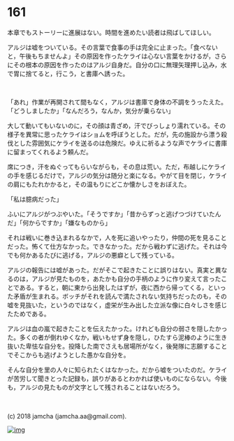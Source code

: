# 161

本章でもストーリーに進展はない。時間を進めたい読者は飛ばしてほしい。  

アルジは嘘をついている。その言葉で食事の手は完全に止まった。「食べないと，午後もちませんよ」その原因を作ったケライは心ない言葉をかけるが，さらにその根本の原因を作ったのはアルジ自身だ。自分の口に無理矢理押し込み，水で胃に捨てると，行こう，と書庫へ誘った。  

<br>  

「あれ」作業が再開されて間もなく，アルジは書庫で身体の不調をうったえた。「どうしましたか」「なんだろう，なんか，気分が乗らない」  

大して動いてもいないのに，その顔は青ざめ，汗でびっしょり濡れている。その様子を異常に思ったケライはショムを呼ぼうとした。だが，先の施設から漂う殺伐とした雰囲気にケライを送るのは危険だ。ゆえに祈るような声でケライに書庫に留まってくれるよう頼んだ。  

席につき，汗をぬぐってもらいながらも，その息は荒い。ただ，布越しにケライの手を感じるだけで，アルジの気分は随分と楽になる。やがて目を閉じ，ケライの肩にもたれかかると，その温もりにどこか懐かしさをおぼえた。  

「私は臆病だった」  

ふいにアルジがつぶやいた。「そうですか」「昔からずっと逃げつづけていたんだ」「何からですか」「嫌なものから」  

それは戦いに巻き込まれるなかで，人を死に追いやったり，仲間の死を見ることだった。怖くて仕方なかった。できなかった。だから戦わずに逃げた。それは今でも何かあるたびに逃げる，アルジの悪癖として残っている。  

アルジの報告には嘘があった。だがそこで起きたことに誤りはない。真実と異なるのは，アルジが見たものを，あたかも自分の手柄のように作り変えて言ったことである。すると，朝に東から出発したはずが，夜に西から帰ってくる，といった矛盾が生まれる。ボッチがそれを読んで満たされない気持ちだったのも，その嘘を見抜いた，というのではなく，虚栄が生み出した立派な像に白々しさを感じたためである。  

アルジは血の嵐で起きたことを伝えたかった。けれども自分の弱さを隠したかった。多くの者が倒れゆくなか，戦いもせず身を隠し，ひたすら泥棒のように生き抜いた卑怯な自分を。投降した南でさえも居場所がなく，後発隊に志願することでそこからも逃げようとした愚かな自分を。  

そんな自分を里の人々に知られたくはなかった。だから嘘をついたのだ。ケライが苦労して聞きとった記録も，誤りがあるとわかれば使いものにならない。今後も，アルジの見たものが文字として残されることはないだろう。  

<br>  
<br>  
(c) 2018 jamcha (jamcha.aa@gmail.com).  

[![img](http://i.creativecommons.org/l/by-nc-sa/4.0/88x31.png)](http://creativecommons.org/licenses/by-nc-sa/4.0/deed)